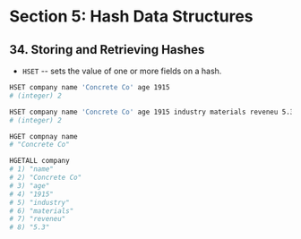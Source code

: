 # Section 5: Hash Data Structures

## 34. Storing and Retrieving Hashes

- `HSET` -- sets the value of one or more fields on a hash.

```sh
HSET company name 'Concrete Co' age 1915
# (integer) 2

HSET company name 'Concrete Co' age 1915 industry materials reveneu 5.3
# (integer) 2

HGET compnay name
# "Concrete Co"

HGETALL company
# 1) "name"
# 2) "Concrete Co"
# 3) "age"
# 4) "1915"
# 5) "industry"
# 6) "materials"
# 7) "reveneu"
# 8) "5.3"
```
